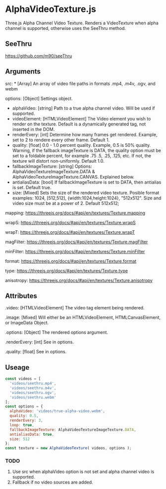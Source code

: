 # AlphaVideoTexture.js
Three.js Alpha Channel Video Texture. Renders a VideoTexture when alpha channel is supported, otherwise uses the SeeThru method.

## SeeThru
https://github.com/m90/seeThru

## Arguments
src: * [Array] An array of video file paths in formats .mp4, .m4v, .ogv, and webm

options: [Object] Settings object.
  - alphaVideo: [string] Path to a true alpha channel video. Will be used if supported.
  - videoElement: [HTMLVideoElement] The Video element you wish to render on the texture. Default is a dynamically generated tag, not inserted in the DOM.
  - renderEvery: [int] Determine how many frames get rendered. Example, set to 2 to rendere every other frame. Default 1.
  - quality: [float] 0.0 - 1.0 percent quality. Example, 0.5 is 50% quality. Warning, if the fallback imageTexture is DATA, the quality option must be set to a foldable percent, for example .75 .5, .25, .125, etc. If not, the texture will distort non-uniformly. Default 1.0.
  - fallbackImageTexture: [string] Options: AlphaVideoTextureImageTexture.DATA & AlphaVideoTextureImageTexture.CANVAS. Explained below.
  - antialiasData: [bool] If fallbackImageTexture is set to DATA, then antialias is set. Default true.
  - size: [Mixed] Sets the size of the rendered video texture. Posible format examples: 1024, [512,512], {width:1024,height:1024}, "512x512". Size and video size must be at a power of 2. Default 512x512;
  
mapping: https://threejs.org/docs/#api/en/textures/Texture.mapping

wrapS: https://threejs.org/docs/#api/en/textures/Texture.wrapS

wrapT: https://threejs.org/docs/#api/en/textures/Texture.wrapT

magFilter: https://threejs.org/docs/#api/en/textures/Texture.magFilter

minFilter: https://threejs.org/docs/#api/en/textures/Texture.minFilter

format: https://threejs.org/docs/#api/en/textures/Texture.format

type: https://threejs.org/docs/#api/en/textures/Texture.type

anisotropy: https://threejs.org/docs/#api/en/textures/Texture.anisotropy

## Attributes
.video: [HTMLVideoElement] The video tag element being rendered.

.image: [Mixed] Will either be an HTMLVideoElement, HTMLCanvasElement, or ImageData Object.

.options: [Object] The rendered options argument.

.renderEvery: [int] See in options.

.quality: [float] See in options.

## Useage
```javascript
const videos = [
  'videos/seethru.mp4',
  'videos/seethru.m4v',
  'videos/seethru.ogv',
  'videos/seethru.webm'
];
const options = {
  alphaVideo: 'videos/true-alpha-video.webm',
  quality: 0.5,
  renderEvery: 3,
  loop: true,
  fallbackImageTexture: AlphaVideoTextureImageTexture.DATA,
  antialiasData: true,
  size: 512
};
const texture = new AlphaVideoTexture( videos, options );
```

### TODO
1. Use src when alphaVideo option is not set and alpha channel video is supported.
2. Fallback if no video sources are added.
